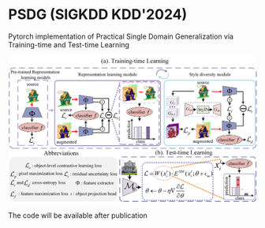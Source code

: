 # PSDG (SIGKDD KDD'2024)

Pytorch implementation of Practical Single Domain Generalization via Training-time and Test-time Learning

![PDSG](PSDG.png)

The code will be available after publication
